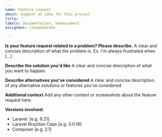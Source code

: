 ```yaml
---
name: Feature request
about: Suggest an idea for this project
title: ''
labels: documentation, enhancement
assignees: lsnepomuceno

---
```


**Is your feature request related to a problem? Please describe.**
A clear and concise description of what the problem is. Ex. I'm always frustrated when [...]

**Describe the solution you'd like**
A clear and concise description of what you want to happen.

**Describe alternatives you've considered**
A clear and concise description of any alternative solutions or features you've considered.

**Additional context**
Add any other context or screenshots about the feature request here.

**Versions involved:**

- Laravel: [e.g. 9.21]
- Laravel Brazilian Ceps [e.g. 0.0.18]
- Composer [e.g. 2.1]
